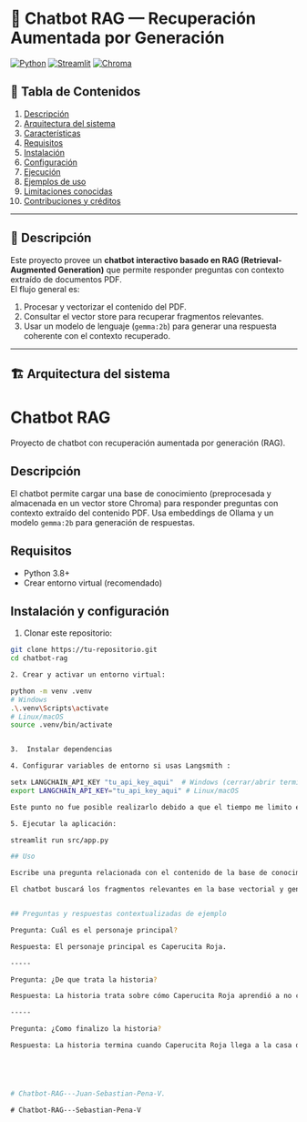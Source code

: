 # 🤖 Chatbot RAG — Recuperación Aumentada por Generación

[![Python](https://img.shields.io/badge/Python-3.8%2B-blue)](https://www.python.org/)
[![Streamlit](https://img.shields.io/badge/Streamlit-Enabled-green)](https://streamlit.io/)
[![Chroma](https://img.shields.io/badge/VectorStore-Chroma-orange)](https://www.trychroma.com/)

## 🧭 Tabla de Contenidos

1. [Descripción](#-descripción)  
2. [Arquitectura del sistema](#-arquitectura-del-sistema)  
3. [Características](#-características)  
4. [Requisitos](#-requisitos)  
5. [Instalación](#-instalación)  
6. [Configuración](#-configuración)  
7. [Ejecución](#-ejecución)  
8. [Ejemplos de uso](#-ejemplos-de-uso)  
9. [Limitaciones conocidas](#-limitaciones-conocidas)  
10. [Contribuciones y créditos](#-contribuciones-y-créditos)

---

## 🧠 Descripción

Este proyecto provee un **chatbot interactivo basado en RAG (Retrieval-Augmented Generation)** que permite responder preguntas con contexto extraído de documentos PDF.  
El flujo general es:

1. Procesar y vectorizar el contenido del PDF.
2. Consultar el vector store para recuperar fragmentos relevantes.
3. Usar un modelo de lenguaje (`gemma:2b`) para generar una respuesta coherente con el contexto recuperado.

---

## 🏗️ Arquitectura del sistema


# Chatbot RAG

Proyecto de chatbot con recuperación aumentada por generación (RAG).

## Descripción

El chatbot permite cargar una base de conocimiento (preprocesada y almacenada en un vector store Chroma) para responder preguntas con contexto extraído del contenido PDF. Usa embeddings de Ollama y un modelo `gemma:2b` para generación de respuestas.

## Requisitos

- Python 3.8+
- Crear entorno virtual (recomendado)

## Instalación y configuración

1. Clonar este repositorio:

```bash
git clone https://tu-repositorio.git
cd chatbot-rag

2. Crear y activar un entorno virtual:

python -m venv .venv
# Windows
.\.venv\Scripts\activate
# Linux/macOS
source .venv/bin/activate


3.  Instalar dependencias

4. Configurar variables de entorno si usas Langsmith :

setx LANGCHAIN_API_KEY "tu_api_key_aqui"  # Windows (cerrar/abrir terminal)
export LANGCHAIN_API_KEY="tu_api_key_aqui" # Linux/macOS

Este punto no fue posible realizarlo debido a que el tiempo me limito en su ejecucion y solo obtuve errores, fue el unico punto que me falto.

5. Ejecutar la aplicación:

streamlit run src/app.py

## Uso

Escribe una pregunta relacionada con el contenido de la base de conocimiento (PDF).

El chatbot buscará los fragmentos relevantes en la base vectorial y generará una respuesta contextualizada.


## Preguntas y respuestas contextualizadas de ejemplo

Pregunta: Cuál es el personaje principal?

Respuesta: El personaje principal es Caperucita Roja.

-----

Pregunta: ¿De que trata la historia?

Respuesta: La historia trata sobre cómo Caperucita Roja aprendió a no confiar en desconocidos y seguir las indicaciones de su madre.

-----

Pregunta: ¿Como finalizo la historia?

Respuesta: La historia termina cuando Caperucita Roja llega a la casa de su abuela y se encuenta con un lobo astuto que la escucha y le cuenta todo.





#   C h a t b o t - R A G - - - J u a n - S e b a s t i a n - P e n a - V . 
 
 #   C h a t b o t - R A G - - - S e b a s t i a n - P e n a - V 
 
 
